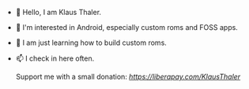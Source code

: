 - 👋 Hello, I am Klaus Thaler.
- 👀 I'm interested in Android, especially custom roms and FOSS apps.
- 🌱 I am just learning how to build custom roms.
- 📫 I check in here often.

  Support me with a small donation: *https://liberapay.com/KlausThaler*
